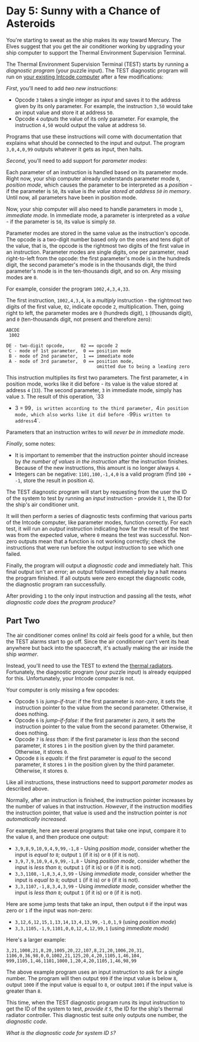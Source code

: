 # Day 5: Sunny with a Chance of Asteroids

You're starting to sweat as the ship makes its way toward Mercury. The
Elves suggest that you get the air conditioner working by upgrading your
ship computer to support the Thermal Environment Supervision Terminal.

The Thermal Environment Supervision Terminal (TEST) starts by running a
*diagnostic program* (your puzzle input). The TEST diagnostic program
will run on [your existing Intcode computer](2) after a few
modifications:

*First*, you'll need to add *two new instructions*:

  - Opcode `3` takes a single integer as *input* and saves it to the
    address given by its only parameter. For example, the instruction
    `3,50` would take an input value and store it at address `50`.
  - Opcode `4` *outputs* the value of its only parameter. For example,
    the instruction `4,50` would output the value at address `50`.

Programs that use these instructions will come with documentation that
explains what should be connected to the input and output. The program
`3,0,4,0,99` outputs whatever it gets as input, then halts.

*Second*, you'll need to add support for *parameter modes*:

Each parameter of an instruction is handled based on its parameter mode.
Right now, your ship computer already understands parameter mode `0`,
*position mode*, which causes the parameter to be interpreted as a
*position* - if the parameter is `50`, its value is *the value stored at
address `50` in memory*. Until now, all parameters have been in position
mode.

Now, your ship computer will also need to handle parameters in mode `1`,
*immediate mode*. In immediate mode, a parameter is interpreted as a
*value* - if the parameter is `50`, its value is simply *`50`*.

Parameter modes are stored in the same value as the instruction's
opcode. The opcode is a two-digit number based only on the ones and tens
digit of the value, that is, the opcode is the rightmost two digits of
the first value in an instruction. Parameter modes are single digits,
one per parameter, read right-to-left from the opcode: the first
parameter's mode is in the hundreds digit, the second parameter's mode
is in the thousands digit, the third parameter's mode is in the
ten-thousands digit, and so on. Any missing modes are `0`.

For example, consider the program `1002,4,3,4,33`.

The first instruction, `1002,4,3,4`, is a *multiply* instruction - the
rightmost two digits of the first value, `02`, indicate opcode `2`,
multiplication. Then, going right to left, the parameter modes are `0`
(hundreds digit), `1` (thousands digit), and `0` (ten-thousands digit,
not present and therefore zero):

    ABCDE
     1002
    
    DE - two-digit opcode,      02 == opcode 2
     C - mode of 1st parameter,  0 == position mode
     B - mode of 2nd parameter,  1 == immediate mode
     A - mode of 3rd parameter,  0 == position mode,
                                      omitted due to being a leading zero

This instruction multiplies its first two parameters. The first
parameter, `4` in position mode, works like it did before - its value is
the value stored at address `4` (`33`). The second parameter, `3` in
immediate mode, simply has value `3`. The result of this operation, `33
* 3 = 99`, is written according to the third parameter, `4` in position
mode, which also works like it did before - `99` is written to address
`4`.

Parameters that an instruction writes to will *never be in immediate
mode*.

*Finally*, some notes:

  - It is important to remember that the instruction pointer should
    increase by *the number of values in the instruction* after the
    instruction finishes. Because of the new instructions, this amount
    is no longer always `4`.
  - Integers can be negative: `1101,100,-1,4,0` is a valid program (find
    `100 + -1`, store the result in position `4`).

The TEST diagnostic program will start by requesting from the user the
ID of the system to test by running an *input* instruction - provide it
`1`, the ID for the ship's air conditioner unit.

It will then perform a series of diagnostic tests confirming that
various parts of the Intcode computer, like parameter modes, function
correctly. For each test, it will run an *output* instruction indicating
how far the result of the test was from the expected value, where `0`
means the test was successful. Non-zero outputs mean that a function is
not working correctly; check the instructions that were run before the
output instruction to see which one failed.

Finally, the program will output a *diagnostic code* and immediately
halt. This final output isn't an error; an output followed immediately
by a halt means the program finished. If all outputs were zero except
the diagnostic code, the diagnostic program ran successfully.

After providing `1` to the only input instruction and passing all the
tests, *what diagnostic code does the program produce?*

## Part Two

The air conditioner comes online\! Its cold air feels good for a while,
but then the TEST alarms start to go off. Since the air conditioner
<span title="Honestly, I&#39;m not sure what you expected.">can't vent
its heat anywhere</span> but back into the spacecraft, it's actually
making the air inside the ship *warmer*.

Instead, you'll need to use the TEST to extend the [thermal
radiators](https://en.wikipedia.org/wiki/Spacecraft_thermal_control).
Fortunately, the diagnostic program (your puzzle input) is already
equipped for this. Unfortunately, your Intcode computer is not.

Your computer is only missing a few opcodes:

  - Opcode `5` is *jump-if-true*: if the first parameter is *non-zero*,
    it sets the instruction pointer to the value from the second
    parameter. Otherwise, it does nothing.
  - Opcode `6` is *jump-if-false*: if the first parameter *is zero*, it
    sets the instruction pointer to the value from the second parameter.
    Otherwise, it does nothing.
  - Opcode `7` is *less than*: if the first parameter is *less than* the
    second parameter, it stores `1` in the position given by the third
    parameter. Otherwise, it stores `0`.
  - Opcode `8` is *equals*: if the first parameter is *equal to* the
    second parameter, it stores `1` in the position given by the third
    parameter. Otherwise, it stores `0`.

Like all instructions, these instructions need to support *parameter
modes* as described above.

Normally, after an instruction is finished, the instruction pointer
increases by the number of values in that instruction. *However*, if the
instruction modifies the instruction pointer, that value is used and the
instruction pointer is *not automatically increased*.

For example, here are several programs that take one input, compare it
to the value `8`, and then produce one output:

  - `3,9,8,9,10,9,4,9,99,-1,8` - Using *position mode*, consider whether
    the input is *equal to* `8`; output `1` (if it is) or `0` (if it is
    not).
  - `3,9,7,9,10,9,4,9,99,-1,8` - Using *position mode*, consider whether
    the input is *less than* `8`; output `1` (if it is) or `0` (if it is
    not).
  - `3,3,1108,-1,8,3,4,3,99` - Using *immediate mode*, consider whether
    the input is *equal to* `8`; output `1` (if it is) or `0` (if it is
    not).
  - `3,3,1107,-1,8,3,4,3,99` - Using *immediate mode*, consider whether
    the input is *less than* `8`; output `1` (if it is) or `0` (if it is
    not).

Here are some jump tests that take an input, then output `0` if the
input was zero or `1` if the input was non-zero:

  - `3,12,6,12,15,1,13,14,13,4,13,99,-1,0,1,9` (using *position mode*)
  - `3,3,1105,-1,9,1101,0,0,12,4,12,99,1` (using *immediate mode*)

Here's a larger example:

    3,21,1008,21,8,20,1005,20,22,107,8,21,20,1006,20,31,
    1106,0,36,98,0,0,1002,21,125,20,4,20,1105,1,46,104,
    999,1105,1,46,1101,1000,1,20,4,20,1105,1,46,98,99

The above example program uses an input instruction to ask for a single
number. The program will then output `999` if the input value is below
`8`, output `1000` if the input value is equal to `8`, or output `1001`
if the input value is greater than `8`.

This time, when the TEST diagnostic program runs its input instruction
to get the ID of the system to test, *provide it `5`*, the ID for the
ship's thermal radiator controller. This diagnostic test suite only
outputs one number, the *diagnostic code*.

*What is the diagnostic code for system ID `5`?*
